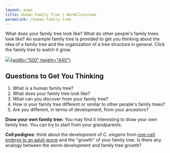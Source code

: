 ```yaml
---
layout: page
title: Human Family Tree | WormClassroom
permalink: /human-family-tree
---
```

What does your family tree look like? What do other people's family
trees look like? An example family tree is provided to get you thinking
about the idea of a family tree and the organization of a tree structure
in general. Click the family tree to watch it grow.

[![](files/worm/ExampleFamilyTree.png){width="500"
height="440"}](files/worm/MyFamily.swf "Family tree animation opens in new window")

Questions to Get You Thinking
-----------------------------

1.  What is a human family tree?
2.  What does your family tree look like?
3.  What can you discover from your family tree?
4.  How is your family tree different or similar to other people's
    family trees?
5.  Are you different, in terms of development, from your ancestors?

**Draw your own family tree:** You may find it interesting to draw your
own family tree. You can try to start from your grandparents.

**Cell pedigree**: think about the development of *C. elegans* from
[one-cell embryo to an adult
worm](/embryogenesis-c-elegans "Embryogenesis of C. elegans") and the
"growth" of your family tree. Is there any analogy between the worm
development and family tree growth?
